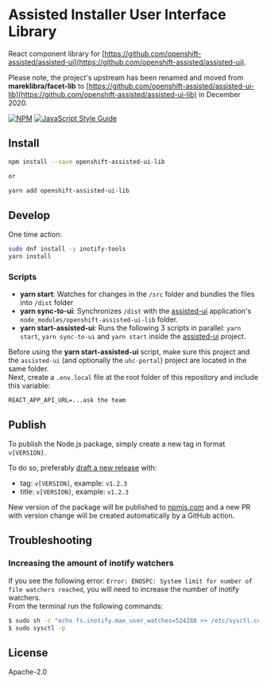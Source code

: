 # Assisted Installer User Interface Library

React component library for
[https://github.com/openshift-assisted/assisted-ui](https://github.com/openshift-assisted/assisted-ui).

Please note, the project's upstream has been renamed and moved from **mareklibra/facet-lib** to
[https://github.com/openshift-assisted/assisted-ui-lib](https://github.com/openshift-assisted/assisted-ui-lib)
in December 2020.

>

[![NPM](https://img.shields.io/npm/v/openshift-assisted-ui-lib.svg)](https://www.npmjs.com/package/openshift-assisted-ui-lib)
[![JavaScript Style Guide](https://img.shields.io/badge/code_style-standard-brightgreen.svg)](https://standardjs.com)

## Install
```bash
npm install --save openshift-assisted-ui-lib

or

yarn add openshift-assisted-ui-lib
```

## Develop
One time action:
```bash
sudo dnf install -y inotify-tools
yarn install
```

### Scripts
- **yarn start**: Watches for changes in the `/src` folder and bundles the files into `/dist` folder  
- **yarn sync-to-ui**: Synchronizes `/dist` with the [assisted-ui](https://github.com/openshift-assisted/assisted-ui)
application's `node_modules/openshift-assisted-ui-lib` folder.  
- **yarn start-assisted-ui**: Runs the following 3 scripts in parallel: `yarn start`, `yarn sync-to-ui` and `yarn start` inside the [assisted-ui](https://github.com/openshift-assisted/assisted-ui) project.    

Before using the **yarn start-assisted-ui** script, make sure this project and the `assisted-ui` (and optionally the `uhc-portal`) project are located in the same folder.  
Next, create a `.env.local` file at the root folder of this repository and include this variable:
```dotenv
REACT_APP_API_URL=...ask the team
```

## Publish

To publish the Node.js package, simply create a new tag in format `v[VERSION]`.

To do so, preferably
[draft a new release](https://github.com/openshift-assisted/assisted-ui-lib/releases/new) with:

- tag: `v[VERSION]`, example: `v1.2.3`
- title: `v[VERSION]`, example: `v1.2.3`

New version of the package will be published to
[npmjs.com](https://www.npmjs.com/package/openshift-assisted-ui-lib) and a new PR with version
change will be created automatically by a GitHub action.

## Troubleshooting

### Increasing the amount of inotify watchers

If you see the following error: `Error: ENOSPC: System limit for number of file watchers reached`,
you will need to increase the number of inotify watchers.  
From the terminal run the following commands:

```bash
$ sudo sh -c "echo fs.inotify.max_user_watches=524288 >> /etc/sysctl.conf"
$ sudo sysctl -p
```

## License

Apache-2.0
